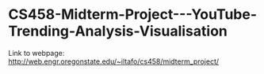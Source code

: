 # CS458-Midterm-Project---YouTube-Trending-Analysis-Visualisation

Link to webpage: http://web.engr.oregonstate.edu/~iltafo/cs458/midterm_project/
